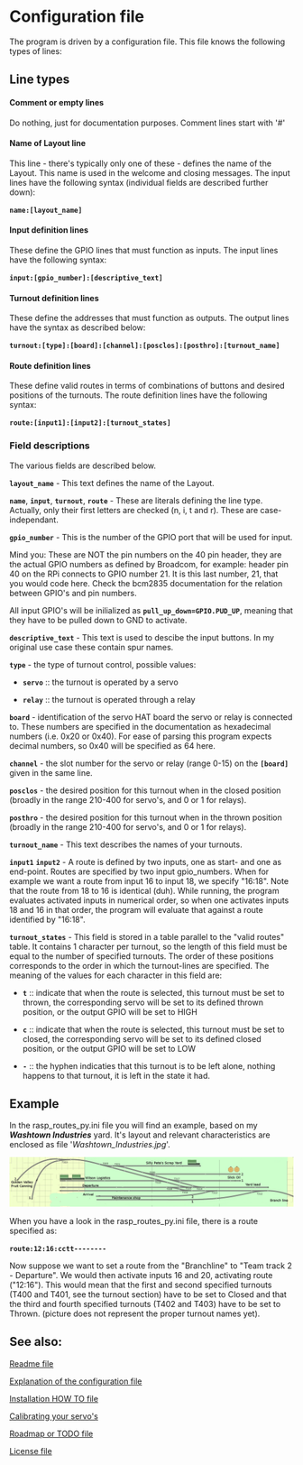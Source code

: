 # Configuration file
The program is driven by a configuration file. This file knows the following types of lines:

## Line types

#### Comment or empty lines
Do nothing, just for documentation purposes. Comment lines start with '#'
	
#### Name of Layout line
This line - there's typically only one of these - defines the name of the Layout. This name is used in the welcome and closing messages. The input lines have the following syntax (individual fields are described further down):

**`name:[layout_name]`**

#### Input definition lines
These define the GPIO lines that must function as inputs. The input lines have the following syntax:

**`input:[gpio_number]:[descriptive_text]`**

#### Turnout definition lines
These define the addresses that must function as outputs. The output lines have the syntax as described below:

**`turnout:[type]:[board]:[channel]:[posclos]:[posthro]:[turnout_name]`**

#### Route definition lines
These define valid routes in terms of combinations of buttons and desired positions of the turnouts. The route definition lines have the following syntax:

**`route:[input1]:[input2]:[turnout_states]`**


### Field descriptions
The various fields are described below.

**`layout_name`** - This text defines the name of the Layout.

**`name`**, **`input`**, **`turnout`**, **`route`** - These are literals defining the line type. Actually, only their first letters are checked (n, i, t and r). These are case-independant.

**`gpio_number`** - This is the number of the GPIO port that will be used for input.

Mind you: These are NOT the pin numbers on the 40 pin header, they are the actual GPIO numbers as defined by Broadcom, for example: header pin 40 on the RPi connects to GPIO number 21. It is this last number, 21, that you would code here. Check the bcm2835 documentation for the relation between GPIO's and pin numbers.

All input GPIO's will be inilialized as **`pull_up_down=GPIO.PUD_UP`**, meaning that they have to be pulled down to GND to activate.

**`descriptive_text`** - This text is used to descibe the input buttons. In my original use case these contain spur names.

**`type`** - the type of turnout control, possible values:

* **`servo`** :: the turnout is operated by a servo

* **`relay`** :: the turnout is operated through a relay
 
**`board`** - identification of the servo HAT board the servo or relay is connected to. These numbers are specified in the documentation as hexadecimal numbers (i.e. 0x20 or 0x40). For ease of parsing this program expects decimal numbers, so 0x40 will be specified as 64 here.

**`channel`** - the slot number for the servo or relay (range 0-15) on the **`[board]`** given in the same line.

**`posclos`** - the desired position for this turnout when in the closed position (broadly in the range 210-400 for servo's, and 0 or 1 for relays).

**`posthro`** - the desired position for this turnout when in the thrown position (broadly in the range 210-400 for servo's, and 0 or 1 for relays).

**`turnout_name`** - This text describes the names of your turnouts.

**`input1`** **`input2`** - A route is defined by two inputs, one as start- and one as end-point. Routes are specified by two input gpio_numbers. When for example we want a route from input 16 to input 18, we specify "16:18". Note that the route from 18 to 16 is identical (duh). While running, the program evaluates activated inputs in numerical order, so when one activates inputs 18 and 16 in that order, the program will evaluate that against a route identified by "16:18".

**`turnout_states`** - This field is stored in a table parallel to the "valid routes" table. It contains 1 character per turnout, so the length of this field must be equal to the number of specified turnouts. The order of these positions corresponds to the order in which the turnout-lines are specified. The meaning of the values for each character in this field are:

* **`t`** :: indicate that when the route is selected, this turnout must be set to thrown, the corresponding servo will be set to its defined thrown position, or the output GPIO will be set to HIGH

* **`c`** :: indicate that when the route is selected, this turnout must be set to closed, the corresponding servo will be set to its defined closed position, or the output GPIO will be set to LOW

* **`-`** :: the hyphen indicaties that this turnout is to be left alone, nothing happens to that turnout, it is left in the state it had.

## Example
In the rasp_routes_py.ini file you will find an example, based on my ***Washtown Industries*** yard. It's layout and relevant characteristics are enclosed as file '*Washtown_Industries.jpg*'. 

![Washtown Industries](../gfx/Washtown_Industries.jpg)

When you have a look in the rasp_routes_py.ini file, there is a route specified as:

**`route:12:16:cctt--------`**

Now suppose we want to set a route from the "Branchline" to "Team track 2 - Departure". We would then activate inputs 16 and 20, activating route ("12:16"). This would mean that the first and second specified turnouts (T400 and T401, see the turnout section) have to be set to Closed and that the third and fourth specified turnouts (T402 and T403) have to be set to Thrown. (picture does not represent the proper turnout names yet).


## See also:
[Readme file](../README.md)

[Explanation of the configuration file](../doc/CONFIG.md)

[Installation HOW TO file](../doc/INSTALL.md)

[Calibrating your servo's](../doc/gawServoCalibrate.md)

[Roadmap or TODO file](../doc/TODO.md)

[License file](../doc/LICENSE)
